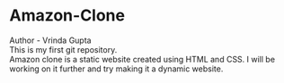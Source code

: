# Amazon-Clone
Author - Vrinda Gupta
<br>
This is my first git repository.
<br>
Amazon clone is a static website created using HTML and CSS. I will be working on it further and try making it a dynamic website.
